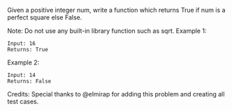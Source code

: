 Given a positive integer num, write a function which returns True if num is a perfect square else False.

Note: Do not use any built-in library function such as sqrt.
Example 1:
```
Input: 16
Returns: True
```
Example 2:
```
Input: 14
Returns: False
```
Credits:
Special thanks to @elmirap for adding this problem and creating all test cases.